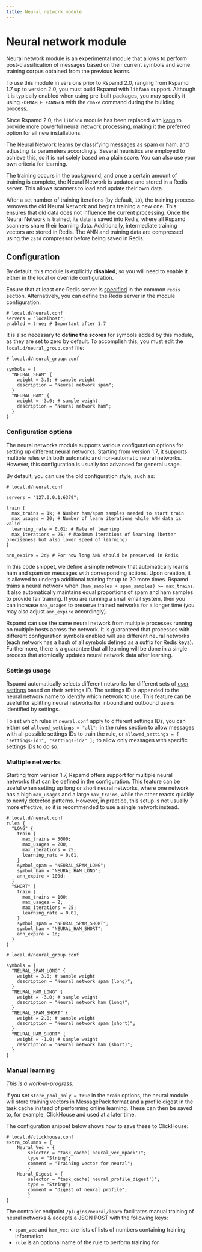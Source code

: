 ```yaml
---
title: Neural network module
---
```



# Neural network module

Neural network module is an experimental module that allows to perform post-classification of messages based on their current symbols and some training corpus obtained from the previous learns.

To use this module in versions prior to Rspamd 2.0, ranging from Rspamd 1.7 up to version 2.0, you must build Rspamd with `libfann` support. Although it is typically enabled when using pre-built packages, you may specify it using `-DENABLE_FANN=ON` with the `cmake` command during the building process.

Since Rspamd 2.0, the `libfann` module has been replaced with [kann](https://github.com/attractivechaos/kann) to provide more powerful neural network processing, making it the preferred option for all new installations.

The Neural Network learns by classifying messages as spam or ham, and adjusting its parameters accordingly. Several heuristics are employed to achieve this, so it is not solely based on a plain score. You can also use your own criteria for learning.

The training occurs in the background, and once a certain amount of training is complete, the Neural Network is updated and stored in a Redis server. This allows scanners to load and update their own data.

After a set number of training iterations (by default, `10`), the training process removes the old Neural Network and begins training a new one. This ensures that old data does not influence the current processing. Once the Neural Network is trained, its data is saved into Redis, where all Rspamd scanners share their learning data. Additionally, intermediate training vectors are stored in Redis. The ANN and training data are compressed using the `zstd` compressor before being saved in Redis.

## Configuration

By default, this module is explicitly **disabled**, so you will need to enable it either in the local or override configuration.

Ensure that at least one Redis server is [specified](/configuration/redis) in the common `redis` section. Alternatively, you can define the Redis server in the module configuration:

~~~hcl
# local.d/neural.conf
servers = "localhost";
enabled = true; # Important after 1.7
~~~

It is also necessary to **define the scores** for symbols added by this module, as they are set to zero by default. To accomplish this, you must edit the `local.d/neural_group.conf` file:

~~~hcl
# local.d/neural_group.conf

symbols = {
  "NEURAL_SPAM" {
    weight = 3.0; # sample weight
    description = "Neural network spam";
  }
  "NEURAL_HAM" {
    weight = -3.0; # sample weight
    description = "Neural network ham";
  }
}
~~~

### Configuration options

The neural networks module supports various configuration options for setting up different neural networks. Starting from version 1.7, it supports multiple rules with both automatic and non-automatic neural networks. However, this configuration is usually too advanced for general usage.

By default, you can use the old configuration style, such as:

~~~hcl
# local.d/neural.conf

servers = "127.0.0.1:6379";

train {
  max_trains = 1k; # Number ham/spam samples needed to start train
  max_usages = 20; # Number of learn iterations while ANN data is valid
  learning_rate = 0.01; # Rate of learning
  max_iterations = 25; # Maximum iterations of learning (better preciseness but also lower speed of learning)
}

ann_expire = 2d; # For how long ANN should be preserved in Redis
~~~

In this code snippet, we define a simple network that automatically learns ham and spam on messages with corresponding actions. Upon creation, it is allowed to undergo additional training for up to 20 more times. Rspamd trains a neural network when `(ham_samples + spam_samples) >= max_trains`. It also automatically maintains equal proportions of spam and ham samples to provide fair training. If you are running a small email system, then you can increase `max_usages` to preserve trained networks for a longer time (you may also adjust `ann_expire` accordingly).

Rspamd can use the same neural network from multiple processes running on multiple hosts across the network. It is guaranteed that processes with different configuration symbols enabled will use different neural networks (each network has a hash of all symbols defined as a suffix for Redis keys). Furthermore, there is a guarantee that all learning will be done in a single process that atomically updates neural network data after learning.

### Settings usage

Rspamd automatically selects different networks for different sets of [user settings](/configuration/settings) based on their settings ID. The settings ID is appended to the neural network name to identify which network to use. This feature can be useful for splitting neural networks for inbound and outbound users identified by settings.

To set which rules in `neural.conf` apply to different settings IDs, you can either set `allowed_settings = "all";` in the rules section to allow messages with all possible settings IDs to train the rule, or `allowed_settings = [ "settings-id1", "settings-id2" ];` to allow only messages with specific settings IDs to do so.

### Multiple networks

Starting from version 1.7, Rspamd offers support for multiple neural networks that can be defined in the configuration. This feature can be useful when setting up long or short neural networks, where one network has a high `max_usages` and a large `max_trains`, while the other reacts quickly to newly detected patterns. However, in practice, this setup is not usually more effective, so it is recommended to use a single network instead.

~~~hcl
# local.d/neural.conf
rules {
  "LONG" {
    train {
      max_trains = 5000;
      max_usages = 200;
      max_iterations = 25;
      learning_rate = 0.01,
    }
    symbol_spam = "NEURAL_SPAM_LONG";
    symbol_ham = "NEURAL_HAM_LONG";
    ann_expire = 100d;
  }
  "SHORT" {
    train {
      max_trains = 100;
      max_usages = 2;
      max_iterations = 25;
      learning_rate = 0.01,
    }
    symbol_spam = "NEURAL_SPAM_SHORT";
    symbol_ham = "NEURAL_HAM_SHORT";
    ann_expire = 1d;
  }
}
~~~

~~~hcl
# local.d/neural_group.conf

symbols = {
  "NEURAL_SPAM_LONG" {
    weight = 3.0; # sample weight
    description = "Neural network spam (long)";
  }
  "NEURAL_HAM_LONG" {
    weight = -3.0; # sample weight
    description = "Neural network ham (long)";
  }
  "NEURAL_SPAM_SHORT" {
    weight = 2.0; # sample weight
    description = "Neural network spam (short)";
  }
  "NEURAL_HAM_SHORT" {
    weight = -1.0; # sample weight
    description = "Neural network ham (short)";
  }
}
~~~


### Manual learning

*This is a work-in-progress*.

If you set `store_pool_only = true` in the `train` options, the neural module will store training vectors in MessagePack format and a profile digest in the task cache instead of performing online learning. These can then be saved to, for example, ClickHouse and used at a later time.

The configuration snippet below shows how to save these to ClickHouse:

~~~
# local.d/clickhouse.conf
extra_columns = {
	Neural_Vec = {
		selector = "task_cache('neural_vec_mpack')";
		type = "String";
		comment = "Training vector for neural";
        }
	Neural_Digest = {
		selector = "task_cache('neural_profile_digest')";
		type = "String";
		comment = "Digest of neural profile";
        }
}
~~~

The controller endpoint `/plugins/neural/learn` facilitates manual training of neural networks & accepts a JSON POST with the following keys:

 * `spam_vec` and `ham_vec`: are lists of lists of numbers containing training information
 * `rule` is an optional name of the rule to perform training for
